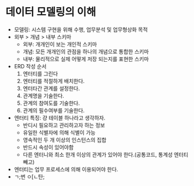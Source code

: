 # 데이터 모델링의 이해
- 모델링: 시스템 구현을 위해 수행, 업무분석 및 업무형상화 목적
- 외부 > 개념 > 내부 스키마
  - 외부: 개개인이 보는 개인적 스키마
  - 개념: 모든 개개인의 관점을 하나의 개념으로 통합한 스키마
  - 내부: 물리적으로 실제 어떻게 저장 되는지를 표현한 스키마
- ERD 작성 순서
  1. 엔터티를 그린다
  2. 엔터티를 적절하게 배치한다.
  3. 엔터타간 관계를 설정한다.
  4. 관계명을 기술한다.
  5. 관계의 참여도를 기술한다.
  6. 관계의 필수여부를 기술한다.
- 엔터티 특징: 걍 테이블 하나라고 생각하자.
  - 반디시 필요하고 관리하고자 하는 정보
  - 유일한 식별자에 의해 식별이 가능
  - 영속적인 두 개 이상의 인스턴스의 집합
  - 반드시 속성이 있어야함
  - 다른 엔터니와 최소 한개 이상의 관계가 있어야 한다.(공통코드, 통계성 엔터티 빼고)
- 엔터티는 업무 프로세스에 의해 이용되어야 한다.
- ㄱ;번 ㅇ[ㄴ탄;